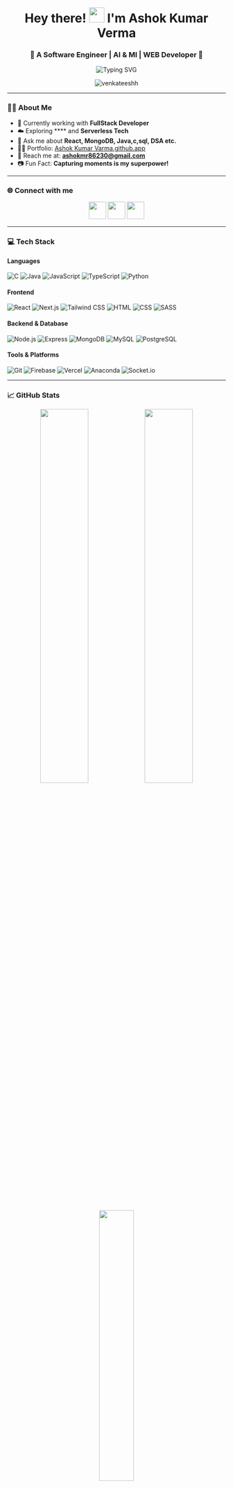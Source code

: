 <!-- Animated GitHub Profile README by ChatGPT -->

<h1 align="center">
  Hey there! <img src="https://media.giphy.com/media/hvRJCLFzcasrR4ia7z/giphy.gif" width="35px"> I'm Ashok Kumar Verma
</h1>

<h3 align="center">🚀 A Software Engineer | AI & Ml  | WEB Developer 📸</h3>

<p align="center">
  <img src="https://readme-typing-svg.demolab.com?font=Fira+Code&weight=500&size=20&pause=1000&center=true&vCenter=true&width=500&lines=Welcome+to+my+GitHub!;MERN+Stack+Developer;React+%7C+Node.js+%7C+MongoDB;Loves+Cloud+and+Open+Source;Let’s+build+something+great!🚀" alt="Typing SVG" />
</p>

<p align="center">
  <img src="https://komarev.com/ghpvc/?username=venkateeshh&label=Profile%20views&color=0e75b6&style=flat" alt="venkateeshh" />
</p>

---

### 🧑‍💻 About Me
- 🔭 Currently working with **FullStack Developer**
- ☁️ Exploring **** and **Serverless Tech**
- 💬 Ask me about **React, MongoDB, Java,c,sql, DSA  etc.**
- 👨‍💻 Portfolio: [Ashok Kumar Varma.github.app](https://ashok-kumarverma.github.io/Personal-Portfolio-Application/)
- 📧 Reach me at: **ashokmr86230@gmail.com**
- 📷 Fun Fact: **Capturing moments is my superpower!**

---

### 🌐 Connect with me

<p align="center">
  <a href="https://linkedin.com/in/venkateeshh"><img src="https://skillicons.dev/icons?i=linkedin" height="40"/></a>
  <a href="https://instagram.com/venkateeshh"><img src="https://skillicons.dev/icons?i=instagram" height="40"/></a>
  <a href="https://x.com/venkateeshh"><img src="https://skillicons.dev/icons?i=twitter" height="40"/></a>
</p>

---

### 💻 Tech Stack

#### Languages  
![C](https://img.shields.io/badge/C-00599C?style=flat&logo=c&logoColor=white)
![Java](https://img.shields.io/badge/Java-ED8B00?style=flat&logo=java&logoColor=white)
![JavaScript](https://img.shields.io/badge/JavaScript-F7DF1E?style=flat&logo=javascript&logoColor=black)
![TypeScript](https://img.shields.io/badge/TypeScript-007ACC?style=flat&logo=typescript&logoColor=white)
![Python](https://img.shields.io/badge/Python-3776AB?style=flat&logo=python&logoColor=white)

#### Frontend  
![React](https://img.shields.io/badge/React-61DAFB?style=flat&logo=react&logoColor=black)
![Next.js](https://img.shields.io/badge/Next.js-000?style=flat&logo=next.js&logoColor=white)
![Tailwind CSS](https://img.shields.io/badge/TailwindCSS-38B2AC?style=flat&logo=tailwind-css&logoColor=white)
![HTML](https://img.shields.io/badge/HTML-E34F26?style=flat&logo=html5&logoColor=white)
![CSS](https://img.shields.io/badge/CSS-1572B6?style=flat&logo=css3&logoColor=white)
![SASS](https://img.shields.io/badge/SASS-CC6699?style=flat&logo=sass&logoColor=white)

#### Backend & Database  
![Node.js](https://img.shields.io/badge/Node.js-339933?style=flat&logo=node.js&logoColor=white)
![Express](https://img.shields.io/badge/Express-000?style=flat&logo=express&logoColor=white)
![MongoDB](https://img.shields.io/badge/MongoDB-4EA94B?style=flat&logo=mongodb&logoColor=white)
![MySQL](https://img.shields.io/badge/MySQL-4479A1?style=flat&logo=mysql&logoColor=white)
![PostgreSQL](https://img.shields.io/badge/PostgreSQL-336791?style=flat&logo=postgresql&logoColor=white)

#### Tools & Platforms  
![Git](https://img.shields.io/badge/Git-F05032?style=flat&logo=git&logoColor=white)
![Firebase](https://img.shields.io/badge/Firebase-FFCA28?style=flat&logo=firebase&logoColor=black)
![Vercel](https://img.shields.io/badge/Vercel-000?style=flat&logo=vercel&logoColor=white)
![Anaconda](https://img.shields.io/badge/Anaconda-44A833?style=flat&logo=anaconda&logoColor=white)
![Socket.io](https://img.shields.io/badge/Socket.io-010101?style=flat&logo=socket.io&logoColor=white)

---

### 📈 GitHub Stats

<p align="center">
  <img src="https://github-readme-stats.vercel.app/api?username=venkateeshh&show_icons=true&theme=radical" width="47%"/>
  <img src="https://github-readme-streak-stats.herokuapp.com?user=venkateeshh&theme=radical" width="47%"/>
</p>

<p align="center">
  <img src="https://github-readme-stats.vercel.app/api/top-langs/?username=venkateeshh&layout=compact&theme=radical" width="40%">
</p>

---

### 🏆 GitHub Trophies

<p align="center">
  <img src="https://github-profile-trophy.vercel.app/?username=venkateeshh&theme=algolia&margin-w=10&no-frame=true"/>
</p>

---

### 🎥 Fun Animation

<p align="center">
  <img src="https://media.giphy.com/media/qgQUggAC3Pfv687qPC/giphy.gif" width="400" alt="code animation" />
</p>

---

> "Turning ideas into reality with code. Let’s innovate together!" 🚀
